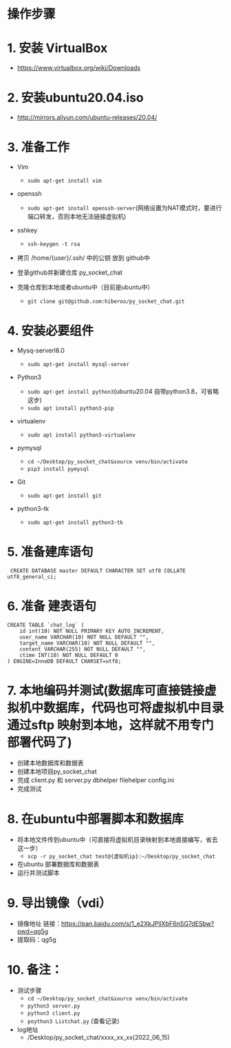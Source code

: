 # 操作步骤

# 1. 安装 VirtualBox
* https://www.virtualbox.org/wiki/Downloads

# 2. 安装ubuntu20.04.iso
 * http://mirrors.aliyun.com/ubuntu-releases/20.04/

# 3. 准备工作
* Vim  
	* `sudo apt-get install vim` 
* openssh
 	* `sudo apt-get install openssh-server`(网络设置为NAT模式时，要进行端口转发，否则本地无法链接虚拟机)
* sshkey 
 	* `ssh-keygen -t rsa` 
* 拷贝 /home/{user}/.ssh/   中的公钥 放到 github中 
* 登录github并新建仓库 py_socket_chat

* 克隆仓库到本地或者ubuntu中（目前是ubuntu中） 
 	* ` git clone git@github.com:hiberoo/py_socket_chat.git ` 

# 4. 安装必要组件

* Mysq-serverl8.0
	* `sudo apt-get install mysql-server `
* Python3 
 	* `sudo apt-get install python3`(ubuntu20.04 自带python3.8，可省略这步) 
 	* `sudo apt install python3-pip` 
* virtualenv
	* `sudo apt install python3-virtualenv `

* pymysql
	* `cd ~/Desktop/py_socket_chat&source venv/bin/activate `  
 	* `pip3 install pymysql`
 	
* Git 
 	* `sudo apt-get install git`

* python3-tk
	* `sudo apt-get install python3-tk`  
	
# 5. 准备建库语句
` CREATE DATABASE master DEFAULT CHARACTER SET utf8 COLLATE utf8_general_ci;`

# 6. 准备 建表语句
```
CREATE TABLE `chat_log` (
	id int(10) NOT NULL PRIMARY KEY AUTO_INCREMENT,
	user_name VARCHAR(10) NOT NULL DEFAULT "",
	target_name VARCHAR(10) NOT NULL DEFAULT "",
	content VARCHAR(255) NOT NULL DEFAULT "",
	ctime INT(10) NOT NULL DEFAULT 0
) ENGINE=InnoDB DEFAULT CHARSET=utf8;

```
# 7. 本地编码并测试(数据库可直接链接虚拟机中数据库，代码也可将虚拟机中目录通过sftp 映射到本地，这样就不用专门部署代码了)
* 创建本地数据库和数据表
* 创建本地项目py_socket_chat
* 完成 client.py 和 server.py dbhelper  filehelper config.ini 
* 完成测试

# 8. 在ubuntu中部署脚本和数据库

* 将本地文件传到ubuntu中（可直接将虚拟机目录映射到本地直接编写，省去这一步）
 	* ` scp -r py_socket_chat test@{虚拟机ip}:~/Desktop/py_socket_chat `
* 在ubuntu 部署数据库和数据表
* 运行并测试脚本

# 9. 导出镜像（vdi）
* 镜像地址 链接：https://pan.baidu.com/s/1_e2XkJPllXbF6nSG7dESbw?pwd=qg5g 
* 提取码：qg5g 



# 10. 备注：
* 测试步骤
	* ` cd ~/Desktop/py_socket_chat&source venv/bin/activate `
	* ` python3 server.py `
	* ` python3 client.py `
	* ` poython3 Listchat.py ` (查看记录)
* log地址
	* /Desktop/py_socket_chat/xxxx_xx_xx(2022_06_15)


